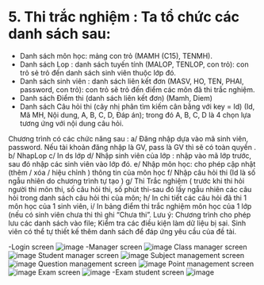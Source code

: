 # 5. Thi trắc nghiệm : Ta tổ chức các danh sách sau: 
- Danh sách môn học: mảng con trỏ  (MAMH (C15), TENMH).
- Danh sách Lop : danh sách  tuyến tính (MALOP, TENLOP, con trỏ): con trỏ sẻ trỏ đến danh sách sinh viên thuộc lớp đó.
- Danh sách sinh viên : danh sách liên kết đơn (MASV, HO, TEN,  PHAI, password, con trỏ): con trỏ sẽ trỏ đến điểm các môn đã thi trắc nghiệm.
- Danh sách Điểm thi (danh sách liên kết đơn) (Mamh, Diem)
- Danh sách Câu hỏi thi (cây nhị phân tìm kiếm cân bằng với key = Id) (Id, Mă MH, Nội dung, A, B, C, D, Đáp án); trong đó A, B, C, D là 4 chọn lựa tương ứng với nội dung câu hỏi.

Chương trình có các chức năng sau : 
a/ Đăng nhập dựa vào mã sinh viên, password. Nếu tài khoản đăng nhập là GV, pass là GV thì sẽ có toàn quyền .
b/ NhapLop
c/ In ds lớp
d/ Nhập sinh viên của lớp : nhập vào mã lớp trước, sau đó nhập các sinh viên vào lớp đó. 
e/ Nhập môn học: cho phép cập nhật (thêm / xóa / hiệu chỉnh ) thông tin của môn học
f/ Nhập câu hỏi thi (Id là số ngẫu nhiên do chương trình tự tạo  )
g/ Thi Trắc nghiệm ( trước khi thi hỏi người thi môn thi, số câu hỏi thi, số phút thi-sau đó lấy ngẫu nhiên các câu hỏi trong danh sách câu hỏi thi của môn; 
h/ In chi tiết các câu hỏi đã thi 1 môn học của  1 sinh viên, 
i/ In bảng điểm thi trắc nghiệm môn học của 1 lớp (nếu có sinh viên chưa thi thì ghi “Chưa thi”.
Lưu ý: Chương trình cho phép lưu các danh sách vào file; Kiểm tra các điều kiện làm dữ liệu bị sai. Sinh viên có thể tự thiết kế thêm danh sách để đáp ứng yêu cầu của đề tài.

-Login screen
![image](https://user-images.githubusercontent.com/64189668/171084314-4da60b80-4a31-47ef-b11f-15c3cb38862a.png)
-Manager screen
![image](https://user-images.githubusercontent.com/64189668/171084466-ab59ccfd-d1e3-4ee0-ba5c-4bd30f4fd92b.png)
Class manager screen
![image](https://user-images.githubusercontent.com/64189668/171084533-c369d433-fad0-4cad-b785-8aae6bb19b22.png)
Student manager screen
![image](https://user-images.githubusercontent.com/64189668/171084601-6f321a07-fbfc-4e18-a033-25955737826c.png)
Subject management screen
![image](https://user-images.githubusercontent.com/64189668/171084651-12a2f4e5-bbb6-45ff-818d-059834741e3e.png)
Question management screen
![image](https://user-images.githubusercontent.com/64189668/171084734-03c65b99-5cd4-418e-880f-84a9eb901d04.png)
Point management screen
![image](https://user-images.githubusercontent.com/64189668/171084792-48b6ba55-2efc-4b85-a2c1-2dd1799e8e4f.png)
Exam screen
![image](https://user-images.githubusercontent.com/64189668/171084835-369a450d-f1ab-42d4-a935-b0c539791e50.png)
-Exam student screen
![image](https://user-images.githubusercontent.com/64189668/171084967-6a8a089a-7e1a-42f5-b53e-ce5bc040184b.png)
